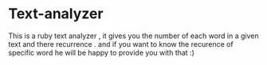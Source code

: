 # Text-analyzer
This is a ruby text analyzer  , it gives you the number of each word in a given text and there recurrence .
and if you want to know the recurence of specific word he will be happy to provide you with that :) 
